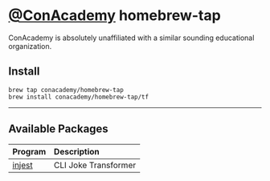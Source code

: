 # [@ConAcademy](https://github.com/conacademy) homebrew-tap

ConAcademy is absolutely unaffiliated with a similar sounding educational organization.


## Install
```
brew tap conacademy/homebrew-tap
brew install conacademy/homebrew-tap/tf
```

----

## Available Packages

| Program |Description |
| ----------- | :--------------- |
| [injest](https://github.com/conacademy/injest) |CLI Joke Transformer |
